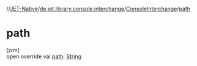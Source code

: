 //[JET-Native](../../../index.md)/[de.jet.library.console.interchange](../index.md)/[ConsoleInterchange](index.md)/[path](path.md)

# path

[jvm]\
open override val [path](path.md): [String](https://kotlinlang.org/api/latest/jvm/stdlib/kotlin/-string/index.html)
